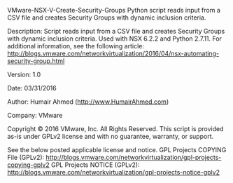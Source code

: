 VMware-NSX-V-Create-Security-Groups
Python script reads input from a CSV file and creates Security Groups with dynamic inclusion criteria.

Description:    Script reads input from a CSV file and creates Security Groups with dynamic inclusion 
                criteria. Used with NSX 6.2.2 and Python 2.7.11. For additional information, see the 
                following article:
                http://blogs.vmware.com/networkvirtualization/2016/04/nsx-automating-security-group.html

Version:        1.0

Date:           03/31/2016

Author:         Humair Ahmed (http://www.HumairAhmed.com)

Company:        VMware       

Copyright © 2016 VMware, Inc. All Rights Reserved.
This script is provided as-is under GPLv2 license and with no guarantee, warranty, or support. 

See the below posted applicable license and notice.
GPL Projects COPYING File (GPLv2): http://blogs.vmware.com/networkvirtualization/gpl-projects-copying-gplv2 ‎
GPL Projects NOTICE (GPLv2): http://blogs.vmware.com/networkvirtualization/gpl-projects-notice-gplv2
